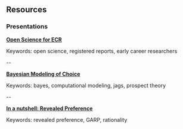## Resources

### Presentations

<a href="/files/pdf/2020-03-22_Open-Science.pdf">**Open Science for ECR**</a>

Keywords: open science, registered reports, early career researchers

--

<a href="/files/html/NeurdPres.html">**Bayesian Modeling of Choice**</a>

Keywords: bayes, computational modeling, jags, prospect theory 

--

<a href="/files/pdf/2019-09-10-RevPref-Basics.pdf">**In a nutshell: Revealed Preference**</a>

Keywords: revealed preference, GARP, rationality 